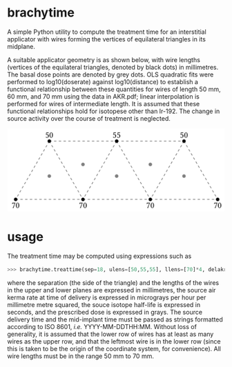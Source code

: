 # brachytime

A simple Python utility to compute the treatment time for an interstitial applicator with wires forming the vertices of equilateral triangles in its midplane.

A suitable applicator geometry is as shown below, with wire lengths (vertices of the equilateral triangles, denoted by black dots) in millimetres. The basal dose points are denoted by grey dots. OLS quadratic fits were performed to log10(doserate) against log10(distance) to establish a functional relationship between these quantities for wires of length 50 mm, 60 mm, and 70 mm using the data in AKR.pdf; linear interpolation is performed for wires of intermediate length. It is assumed that these functional relationships hold for isotopese other than Ir-192. The change in source activity over the course of treatment is neglected.

![](diagram.png)

# usage

The treatment time may be computed using expressions such as

```Python
>>> brachytime.treattime(sep=18, ulens=[50,55,55], llens=[70]*4, delakr=0.494, deltime='2000-11-17T12:00', midtime='2000-11-22T18:40', halflife=6379000, presc=20)
```
where the separation (the side of the triangle) and the lengths of the wires in the upper and lower planes are expressed in millimetres, the source air kerma rate at time of delivery is expressed in micrograys per hour per millimetre metre squared, the souce isotope half-life is expressed in seconds, and the prescribed dose is expressed in grays. The source delivery time and the mid-implant time must be passed as strings formatted according to ISO 8601, *i.e.* YYYY-MM-DDTHH:MM. Without loss of generality, it is assumed that the lower row of wires has at least as many wires as the upper row, and that the leftmost wire is in the lower row (since this is taken to be the origin of the coordinate system, for convenience). All wire lengths must be in the range 50 mm to 70 mm.

